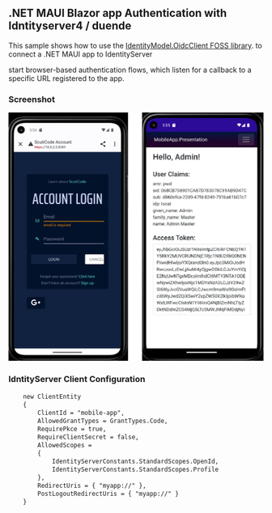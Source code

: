 ## .NET MAUI Blazor app Authentication with Idntityserver4 / duende


This sample shows how to use the [IdentityModel.OidcClient FOSS library](https://github.com/IdentityModel/IdentityModel.OidcClient). to connect a .NET MAUI app to IdentityServer


start browser-based authentication flows, which listen for a callback to a specific URL registered to the app.

### Screenshot
![Screenshot](ScreenshotAndroid1.png)


### IdntityServer Client Configuration
```
    new ClientEntity
    {
        ClientId = "mobile-app",
        AllowedGrantTypes = GrantTypes.Code,
        RequirePkce = true,
        RequireClientSecret = false,
        AllowedScopes =
        {
            IdentityServerConstants.StandardScopes.OpenId,
            IdentityServerConstants.StandardScopes.Profile
        },
        RedirectUris = { "myapp://" },
        PostLogoutRedirectUris = { "myapp://" }
    }
```

